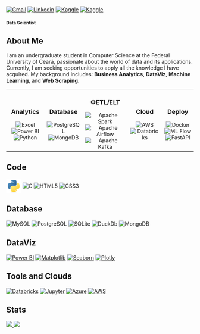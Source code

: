 <div>
  <a href="mailto:fabiio.fiuza@gmail.com"><img align="center" alt="Gmail" height="50" width="50" src="https://img.icons8.com/color/48/gmail-new.png" target="_blank"></a>
  <a href="https://www.linkedin.com/in/fábio-fiúza-7846b2275/"><img align="center" alt="Linkedin" height="50" width="50" src="https://img.icons8.com/color/48/linkedin.png" target="_blank"></a> 
  <a href="https://www.kaggle.com/fbiofiuza"><img align="center" alt="Kaggle" height="50" width="50" src="https://cdn.jsdelivr.net/gh/devicons/devicon@latest/icons/kaggle/kaggle-original-wordmark.svg" target="_blank"></a> 
  <a href="https://www.kaggle.com/fbiofiuza"><img align="center" alt="Kaggle" height="50" width="50" src="https://img.icons8.com/?size=100&id=59ar0n9vAicz&format=png&color=000000" target="_blank"></a> 
<div>

<sub>**Data Scientist**</sub>

## **About Me**

I am an undergraduate student in Computer Science at the Federal University of Ceará, passionate about the world of data and its applications. Currently, I am seeking opportunities to apply all the knowledge I have acquired. My background includes: **Business Analytics**, **DataViz**, **Machine Learning**, and **Web Scraping**.

<table>
  <tr>
    <td align="center">
      <h3>Analytics</h3>
      <img src="https://img.icons8.com/color/48/microsoft-excel-2019--v1.png" alt="Excel" width="40" height="40"/>
      <img src="https://img.icons8.com/color/48/power-bi.png" alt="Power BI" width="40" height="40"/>
      <img src="https://img.icons8.com/color/48/python.png" alt="Python" width="40" height="40"/>
    </td>
    <td align="center">
      <h3>Database</h3>
      <img src="https://img.icons8.com/color/48/postgreesql.png" alt="PostgreSQL" width="40" height="40"/>
      <img src="https://img.icons8.com/color/48/mongodb.png" alt="MongoDB" width="40" height="40"/>
    </td>
    <td align="center">
      <h3>⚙ETL/ELT</h3>
      <img src="https://img.icons8.com/color/48/apache-spark.png" alt="Apache Spark" width="40" height="40"/>
      <img src="https://img.icons8.com/color/48/apache-airflow.png" alt="Apache Airflow" width="40" height="40"/>
      <img src="https://img.icons8.com/color/48/apache-kafka.png" alt="Apache Kafka" width="40" height="40"/>
    </td>
    <td align="center">
      <h3>Cloud</h3>
      <img src="https://img.icons8.com/color/48/amazon-web-services.png" alt="AWS" width="40" height="40"/>
      <img src="https://img.icons8.com/color/48/databricks.png" alt="Databricks" width="40" height="40"/>
    </td>
    <td align="center">
      <h3>Deploy</h3>
      <img src="https://img.icons8.com/color/48/docker.png" alt="Docker" width="40" height="40"/>
      <img src="https://mlflow.org/img/mlflow-black.svg" alt="ML Flow" width="60" height="40"/>
      <img src="https://img.icons8.com/color/48/fastapi.png" alt="FastAPI" width="40" height="40"/>
    </td>
  </tr>
</table>

## **Code**

<div style="display: inline_block">
  <img align="center" alt="Python" height="40" width="40" src="https://raw.githubusercontent.com/devicons/devicon/master/icons/python/python-original.svg">
  <img align="center" alt="C" height="40" width="40" src="https://devicon-website.vercel.app/api/c/original.svg">
  <img align="center" alt="HTML5" height="40" width="40" src="https://cdn.jsdelivr.net/gh/devicons/devicon@latest/icons/html5/html5-original.svg">
  <img align="center" alt="CSS3" height="40" width="40" src="https://cdn.jsdelivr.net/gh/devicons/devicon@latest/icons/css3/css3-original.svg">


  
</div>

 ## **Database**

<div>
    <img align="center" alt="MySQL" height="40" width="40" src="https://cdn.jsdelivr.net/gh/devicons/devicon@latest/icons/mysql/mysql-original.svg">
    <img align="center" alt="PostgreSQL" height="40" width="40" src="https://cdn.jsdelivr.net/gh/devicons/devicon@latest/icons/postgresql/postgresql-original.svg">
    <img align="center" alt="SQLite" height="40" width="40" src="https://cdn.jsdelivr.net/gh/devicons/devicon@latest/icons/sqlite/sqlite-original.svg">
    <img align="center" alt="DuckDb" height="40" width="40" src="https://vectorseek.com/wp-content/uploads/2023/12/DuckDB-Icon-Logo-Vector.svg-.png">
    <img align="center" alt="MongoDB" height="40" width="40" src="https://cdn.jsdelivr.net/gh/devicons/devicon@latest/icons/mongodb/mongodb-original.svg">
<div>

## **DataViz**

<div>
  <a href=""><img align="center" alt="Power BI" height="40" width="40" src="https://img.icons8.com/color/480/power-bi-2021.png"></a>
  <a href=""><img align="center" alt="Matplotlib" height="40" width="40" src="https://cdn.jsdelivr.net/gh/devicons/devicon@latest/icons/matplotlib/matplotlib-original.svg"></a> 
  <a href=""><img align="center" alt="Seaborn" height="40" width="40" src="https://cdn.worldvectorlogo.com/logos/seaborn-1.svg"></a> 
  <a href=""><img align="center" alt="Plotly" height="40" width="40" src="https://cdn.jsdelivr.net/gh/devicons/devicon@latest/icons/plotly/plotly-original.svg"></a> 
  
<div>


## **Tools and Clouds**

<div>
   <a href=""><img align="center" alt="Databricks" height="40" width="40" src="https://asset.brandfetch.io/idSUrLOWbH/idQeSz8UHv.svg?updated=1668081624532"></a>
  <a href=""><img align="center" alt="Jupyter" height="40" width="40" src="https://cdn.jsdelivr.net/gh/devicons/devicon@latest/icons/jupyter/jupyter-original.svg"></a>
  <a href=""><img align="center" alt="Azure" height="40" width="40" src="https://cdn.jsdelivr.net/gh/devicons/devicon@latest/icons/azure/azure-original.svg"></a> 
  <a href=""><img align="center" alt="AWS" height="40" width="40" src="https://cdn.jsdelivr.net/gh/devicons/devicon@latest/icons/amazonwebservices/amazonwebservices-plain-wordmark.svg""></a> 
<div>

## **Stats**

<div>
<a href="https://github.com/fabio-fiuza">
<img height="180em" src="https://github-readme-stats.vercel.app/api/top-langs/?username=fabio-fiuza&layout=compact&langs_count=10&theme=blueberry&hide_progress=true"/>
<img height="180em" src="https://github-readme-stats.vercel.app/api?username=fabio-fiuza&show_icons=true&theme=blueberry&include_all_commits=true&hide=contribs"/>
</div>
